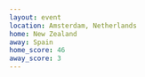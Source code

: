 ```yaml
---
layout: event
location: Amsterdam, Netherlands
home: New Zealand
away: Spain
home_score: 46
away_score: 3
---
```


